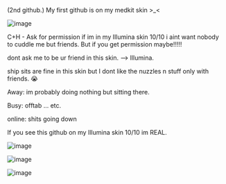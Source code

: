  (2nd github.) My first github is on my medkit skin >_<


![image](https://github.com/user-attachments/assets/f52f5f38-79d4-408b-bd4f-27dbc28eb9b1)


C+H - Ask for permission if im in my Illumina skin 10/10 i aint want nobody to cuddle me but friends. But if you get permission maybe!!!!! 

dont ask me to be ur friend in this skin. --> Illumina. 

ship sits are fine in this skin but I dont like the nuzzles n stuff only with friends. 😭

Away: im probably doing nothing but sitting there. 

Busy: offtab ... etc. 

online: shits going down

If you see this github on my Illumina skin 10/10 im REAL. 


![image](https://github.com/user-attachments/assets/5cebf8c1-cb94-4cbd-aec7-a77dfba044ca)




![image](https://github.com/user-attachments/assets/72b5a147-ec27-41d8-9c9b-bbcb80aa3158)



![image](https://github.com/user-attachments/assets/4b7a5bc3-5495-466d-b086-dcd910a25d74)
